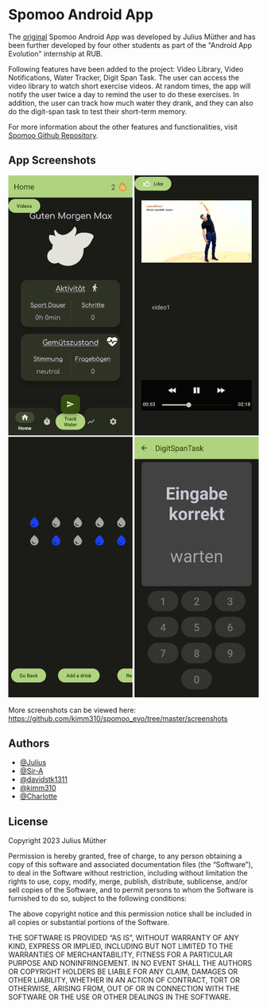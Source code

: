 # Spomoo Android App
The [original](https://github.com/juliusmuet/Spomoo) Spomoo Android App was developed by Julius Müther and has been further developed by four other students as part of the "Android App Evolution" internship at RUB.

Following features have been added to the project: Video Library, Video Notifications, Water Tracker, Digit Span Task. The user can access the video library to watch short exercise videos. At random times, the app will notify the user twice a day to remind the user to do these exercises. In addition, the user can track how much water they drank, and they can also do the digit-span task to test their short-term memory.

For more information about the other features and functionalities, visit [Spomoo Github Repository](https://github.com/juliusmuet/Spomoo).

## App Screenshots
<img src="screenshots/homepage_new.jpg" width="250" >
<img src="screenshots/video_library_player.jpg" width="250" >
<img src="screenshots/water_tracker.jpg" width="250" >
<img src="screenshots/digit_span_task.jpg" width="250" >

More screenshots can be viewed here: https://github.com/kimm310/spomoo_evo/tree/master/screenshots

## Authors
- [@Julius](https://github.com/juliusmuet)
- [@Sir-A](https://github.com/Sir-A)
- [@davidstk1311](https://github.com/davidstk1311)
- [@kimm310](https://github.com/kimm310)
- [@Charlotte](https://github.com/Chaii0)

## License
Copyright 2023 Julius Müther

Permission is hereby granted, free of charge, to any person obtaining a copy of this software and associated documentation files (the “Software”), to deal in the Software without restriction, including without limitation the rights to use, copy, modify, merge, publish, distribute, sublicense, and/or sell copies of the Software, and to permit persons to whom the Software is furnished to do so, subject to the following conditions:

The above copyright notice and this permission notice shall be included in all copies or substantial portions of the Software.

THE SOFTWARE IS PROVIDED “AS IS”, WITHOUT WARRANTY OF ANY KIND, EXPRESS OR IMPLIED, INCLUDING BUT NOT LIMITED TO THE WARRANTIES OF MERCHANTABILITY, FITNESS FOR A PARTICULAR PURPOSE AND NONINFRINGEMENT. IN NO EVENT SHALL THE AUTHORS OR COPYRIGHT HOLDERS BE LIABLE FOR ANY CLAIM, DAMAGES OR OTHER LIABILITY, WHETHER IN AN ACTION OF CONTRACT, TORT OR OTHERWISE, ARISING FROM, OUT OF OR IN CONNECTION WITH THE SOFTWARE OR THE USE OR OTHER DEALINGS IN THE SOFTWARE.
